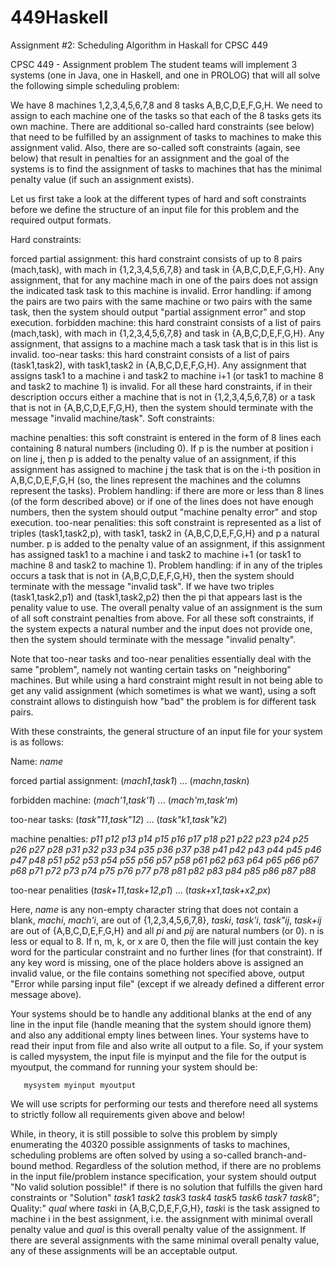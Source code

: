 # 449Haskell
Assignment #2: Scheduling Algorithm in Haskall for CPSC 449

CPSC 449 - Assignment problem
The student teams will implement 3 systems (one in Java, one in Haskell, and one in PROLOG) that will all solve the following simple scheduling problem:

We have 8 machines 1,2,3,4,5,6,7,8 and 8 tasks A,B,C,D,E,F,G,H. We need to assign to each machine one of the tasks so that each of the 8 tasks gets its own machine. There are additional so-called hard constraints (see below) that need to be fulfilled by an assignment of tasks to machines to make this assignment valid. Also, there are so-called soft constraints (again, see below) that result in penalties for an assignment and the goal of the systems is to find the assignment of tasks to machines that has the minimal penalty value (if such an assignment exists).

Let us first take a look at the different types of hard and soft constraints before we define the structure of an input file for this problem and the required output formats.

Hard constraints:

forced partial assignment: 
this hard constraint consists of up to 8 pairs (mach,task), with mach in {1,2,3,4,5,6,7,8} and task in {A,B,C,D,E,F,G,H}. Any assignment, that for any machine mach in one of the pairs does not assign the indicated task task to this machine is invalid. 
Error handling: if among the pairs are two pairs with the same machine or two pairs with the same task, then the system should output "partial assignment error" and stop execution.
forbidden machine: 
this hard constraint consists of a list of pairs (mach,task), with mach in {1,2,3,4,5,6,7,8} and task in {A,B,C,D,E,F,G,H}. Any assignment, that assigns to a machine mach a task task that is in this list is invalid.
too-near tasks: 
this hard constraint consists of a list of pairs (task1,task2), with task1,task2 in {A,B,C,D,E,F,G,H}. Any assignment that assigns task1 to a machine i and task2 to machine i+1 (or task1 to machine 8 and task2 to machine 1) is invalid.
For all these hard constraints, if in their description occurs either a machine that is not in {1,2,3,4,5,6,7,8} or a task that is not in {A,B,C,D,E,F,G,H}, then the system should terminate with the message "invalid machine/task".
Soft constraints:

machine penalties:
this soft constraint is entered in the form of 8 lines each containing 8 natural numbers (including 0). If p is the number at position i on line j, then p is added to the penalty value of an assignment, if this assignment has assigned to machine j the task that is on the i-th position in A,B,C,D,E,F,G,H (so, the lines represent the machines and the columns represent the tasks).
Problem handling: if there are more or less than 8 lines (of the form described above) or if one of the lines does not have enough numbers, then the system should output "machine penalty error" and stop execution.
too-near penalities:
this soft constraint is represented as a list of triples (task1,task2,p), with task1, task2 in {A,B,C,D,E,F,G,H} and p a natural number. p is added to the penalty value of an assignment, if this assignment has assigned task1 to a machine i and task2 to machine i+1 (or task1 to machine 8 and task2 to machine 1).
Problem handling: if in any of the triples occurs a task that is not in {A,B,C,D,E,F,G,H}, then the system should terminate with the message "invalid task". If we have two triples (task1,task2,p1) and (task1,task2,p2) then the pi that appears last is the penality value to use.
The overall penalty value of an assignment is the sum of all soft constraint penalties from above.
For all these soft constraints, if the system expects a natural number and the input does not provide one, then the system should terminate with the message "invalid penalty".

Note that too-near tasks and too-near penalities essentially deal with the same "problem", namely not wanting certain tasks on "neighboring" machines. But while using a hard constraint might result in not being able to get any valid assignment (which sometimes is what we want), using a soft constraint allows to distinguish how "bad" the problem is for different task pairs.

With these constraints, the general structure of an input file for your system is as follows:

Name:
*name*

forced partial assignment:
(*mach1*,*task1*)
...
(*machn*,*taskn*)

forbidden machine:
(*mach'1*,*task'1*)
...
(*mach'm*,*task'm*)
 
too-near tasks:
(*task"11*,*task"12*)
...
(*task"k1*,*task"k2*)

machine penalties:
*p11* *p12* *p13* *p14* *p15* *p16* *p17* *p18*
*p21* *p22* *p23* *p24* *p25* *p26* *p27* *p28*
*p31* *p32* *p33* *p34* *p35* *p36* *p37* *p38*
*p41* *p42* *p43* *p44* *p45* *p46* *p47* *p48*
*p51* *p52* *p53* *p54* *p55* *p56* *p57* *p58*
*p61* *p62* *p63* *p64* *p65* *p66* *p67* *p68*
*p71* *p72* *p73* *p74* *p75* *p76* *p77* *p78*
*p81* *p82* *p83* *p84* *p85* *p86* *p87* *p88*

too-near penalities
(*task+11*,*task+12*,*p1*)
...
(*task+x1*,*task+x2*,*px*)

Here, *name* is any non-empty character string that does not contain a blank, *machi*, *mach'i*, are out of {1,2,3,4,5,6,7,8}, *taski*, *task'i*, *task"ij*, *task+ij* are out of {A,B,C,D,E,F,G,H} and all *pi* and *pij* are natural numbers (or 0). n is less or equal to 8. If n, m, k, or x are 0, then the file will just contain the key word for the particular constraint and no further lines (for that constraint). If any key word is missing, one of the place holders above is assigned an invalid value, or the file contains something not specified above, output "Error while parsing input file" (except if we already defined a different error message above).

Your systems should be to handle any additional blanks at the end of any line in the input file (handle meaning that the system should ignore them) and also any additional empty lines between lines.
Your systems have to read their input from file and also write all output to a file. So, if your system is called mysystem, the input file is myinput and the file for the output is myoutput, the command for running your system should be:

       mysystem myinput myoutput

We will use scripts for performing our tests and therefore need all systems to strictly follow all requirements given above and below!

While, in theory, it is still possible to solve this problem by simply enumerating the 40320 possible assignments of tasks to machines, scheduling problems are often solved by using a so-called branch-and-bound method. Regardless of the solution method, if there are no problems in the input file/problem instance specification, your system should output
"No valid solution possible!"
if there is no solution that fulfills the given hard constraints or 
"Solution" *task*1 *task*2 *task*3 *task*4 *task*5 *task*6 *task*7 *task*8"; Quality:" *qual*
where *task*i in {A,B,C,D,E,F,G,H}, *task*i is the task assigned to machine i in the best assignment, i.e. the assignment with minimal overall penalty value and *qual* is this overall penalty value of the assignment.
If there are several assignments with the same minimal overall penalty value, any of these assignments will be an acceptable output.
